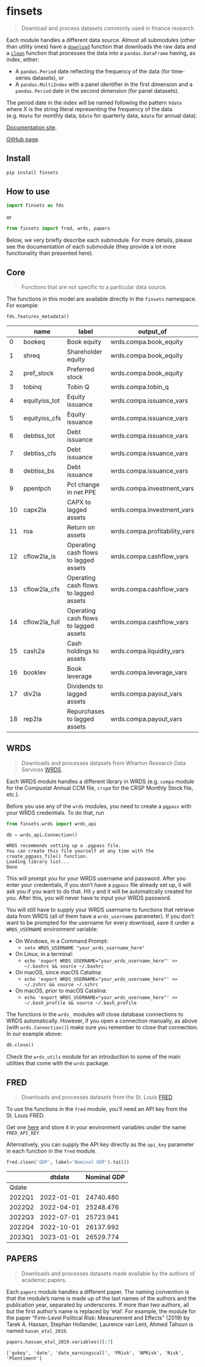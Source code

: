 # finsets

<!-- WARNING: THIS FILE WAS AUTOGENERATED! DO NOT EDIT! -->

> Download and process datasets commonly used in finance research

Each module handles a different data source. Almost all submodules
(other than utility ones) have a
[`download`](https://ionmihai.github.io/finsets/01_wrds/wrds_api.html#download)
function that downloads the raw data and a
[`clean`](https://ionmihai.github.io/finsets/01_wrds/crspm.html#clean)
function that processes the data into a `pandas.DataFrame` having, as
index, either:

- A `pandas.Period` date reflecting the frequency of the data (for
  time-series datasets), or
- A `pandas.MultiIndex` with a panel identifier in the first dimension
  and a `pandas.Period` date in the second dimension (for panel
  datasets).

The period date in the index will be named following the pattern `Xdate`
where X is the string literal representing the frequency of the data
(e.g. `Mdate` for monthly data, `Qdate` for quarterly data, `Adate` for
annual data).

[Documentation site](https://ionmihai.github.io/finsets/).

[GitHub page](https://github.com/ionmihai/finsets).

## Install

``` sh
pip install finsets
```

## How to use

``` python
import finsets as fds
```

or

``` python
from finsets import fred, wrds, papers
```

Below, we very briefly describe each submodule. For more details, please
see the documentation of each submodule (they provide a lot more
functionality than presented here).

## Core

> Functions that are not specific to a particular data source.

The functions in this model are available directly in the `finsets`
namespace. For example:

``` python
fds.features_metadata()
```

<div>


|     | name          | label                                 | output_of                     | inputs                                            | inputs_generated_by |
|-----|---------------|---------------------------------------|-------------------------------|---------------------------------------------------|---------------------|
| 0   | bookeq        | Book equity                           | wrds.compa.book_equity        | at,lt,seq,ceq,txditc,pstk,pstkrv,pstkl,itcb       | wrds.compa.clean    |
| 1   | shreq         | Shareholder equity                    | wrds.compa.book_equity        | at,lt,seq,ceq,txditc,pstk,pstkrv,pstkl,itcb       | wrds.compa.clean    |
| 2   | pref_stock    | Preferred stock                       | wrds.compa.book_equity        | at,lt,seq,ceq,txditc,pstk,pstkrv,pstkl,itcb       | wrds.compa.clean    |
| 3   | tobinq        | Tobin Q                               | wrds.compa.tobin_q            | at,lt,seq,ceq,txditc,pstk,pstkrv,pstkl,itcb,pr... | wrds.compa.clean    |
| 4   | equityiss_tot | Equity issuance                       | wrds.compa.issuance_vars      | at,lt,seq,ceq,txditc,pstk,pstkrv,pstkl,itcb,ss... | wrds.compa.clean    |
| 5   | equityiss_cfs | Equity issuance                       | wrds.compa.issuance_vars      | at,lt,seq,ceq,txditc,pstk,pstkrv,pstkl,itcb,ss... | wrds.compa.clean    |
| 6   | debtiss_tot   | Debt issuance                         | wrds.compa.issuance_vars      | at,lt,seq,ceq,txditc,pstk,pstkrv,pstkl,itcb,ss... | wrds.compa.clean    |
| 7   | debtiss_cfs   | Debt issuance                         | wrds.compa.issuance_vars      | at,lt,seq,ceq,txditc,pstk,pstkrv,pstkl,itcb,ss... | wrds.compa.clean    |
| 8   | debtiss_bs    | Debt issuance                         | wrds.compa.issuance_vars      | at,lt,seq,ceq,txditc,pstk,pstkrv,pstkl,itcb,ss... | wrds.compa.clean    |
| 9   | ppentpch      | Pct change in net PPE                 | wrds.compa.investment_vars    | ppent,capx,at                                     | wrds.compa.clean    |
| 10  | capx2la       | CAPX to lagged assets                 | wrds.compa.investment_vars    | ppent,capx,at                                     | wrds.compa.clean    |
| 11  | roa           | Return on assets                      | wrds.compa.profitability_vars | ib,at                                             | wrds.compa.clean    |
| 12  | cflow2la_is   | Operating cash flows to lagged assets | wrds.compa.cashflow_vars      | dtdate,oancf,ib,dp,at                             | wrds.compa.clean    |
| 13  | cflow2la_cfs  | Operating cash flows to lagged assets | wrds.compa.cashflow_vars      | dtdate,oancf,ib,dp,at                             | wrds.compa.clean    |
| 14  | cflow2la_full | Operating cash flows to lagged assets | wrds.compa.cashflow_vars      | dtdate,oancf,ib,dp,at                             | wrds.compa.clean    |
| 15  | cash2a        | Cash holdings to assets               | wrds.compa.liquidity_vars     | che,at                                            | wrds.compa.clean    |
| 16  | booklev       | Book leverage                         | wrds.compa.leverage_vars      | dltt,dlc,at                                       | wrds.compa.clean    |
| 17  | div2la        | Dividends to lagged assets            | wrds.compa.payout_vars        | dvc,prstkc,at                                     | wrds.compa.clean    |
| 18  | rep2la        | Repurchases to lagged assets          | wrds.compa.payout_vars        | dvc,prstkc,at                                     | wrds.compa.clean    |

</div>

## WRDS

> Downloads and processes datasets from Wharton Research Data Services
> [WRDS](https://wrds-www.wharton.upenn.edu/).

Each WRDS module handles a different library in WRDS (e.g. `compa`
module for the Compustat Annual CCM file, `crspm` for the CRSP Monthly
Stock file, etc.).

Before you use any of the `wrds` modules, you need to create a `pgpass`
with your WRDS credentials. To do that, run

``` python
from finsets.wrds import wrds_api
```

``` python
db = wrds_api.Connection()
```

    WRDS recommends setting up a .pgpass file.
    You can create this file yourself at any time with the create_pgpass_file() function.
    Loading library list...
    Done

This will prompt you for your WRDS username and password. After you
enter your credentials, if you don’t have a `pgpass` file already set
up, it will ask you if you want to do that. Hit `y` and it will be
automatically created for you. After this, you will never have to input
your WRDS password.

You will still have to supply your WRDS username to functions that
retrieve data from WRDS (all of them have a `wrds_username` parameter).
If you don’t want to be prompted for the username for every download,
save it under a `WRDS_USERNAME` environment variable:

- On Windows, in a Command Prompt:
  - `setx WRDS_USERNAME "your_wrds_username_here"`
- On Linux, in a terminal:
  - `echo 'export WRDS_USERNAME="your_wrds_username_here"' >> ~/.bashrc && source ~/.bashrc`
- On macOS, since macOS Catalina:
  - `echo 'export WRDS_USERNAME="your_wrds_username_here"' >> ~/.zshrc && source ~/.szhrc`
- On macOS, prior to macOS Catalina:
  - `echo 'export WRDS_USERNAME="your_wrds_username_here"' >> ~/.bash_profile && source ~/.bash_profile`

The functions in the `wrds_` modules will close database connections to
WRDS automatically. However, if you open a connection manually, as above
(with `wrds.Connection()`) make sure you remember to close that
connection. In our example above:

``` python
db.close()
```

Check the `wrds_utils` module for an introduction to some of the main
utilities that come with the `wrds` package.

## FRED

> Downloads and processes datasets from the St. Louis
> [FRED](https://fred.stlouisfed.org/).

To use the functions in the `fred` module, you’ll need an API key from
the St. Louis FRED.

Get one [here](https://fred.stlouisfed.org/docs/api/api_key.html) and
store it in your environment variables under the name `FRED_API_KEY`

Alternatively, you can supply the API key directly as the `api_key`
parameter in each function in the `fred` module.

``` python
fred.clean('GDP', label='Nominal GDP').tail()
```

<div>


|        | dtdate     | Nominal GDP |
|--------|------------|-------------|
| Qdate  |            |             |
| 2022Q1 | 2022-01-01 | 24740.480   |
| 2022Q2 | 2022-04-01 | 25248.476   |
| 2022Q3 | 2022-07-01 | 25723.941   |
| 2022Q4 | 2022-10-01 | 26137.992   |
| 2023Q1 | 2023-01-01 | 26529.774   |

</div>

## PAPERS

> Downloads and processes datasets made available by the authors of
> academic papers.

Each `papers` module handles a different paper. The naming convention is
that the module’s name is made up of the last names of the authors and
the publication year, separated by underscores. If more than two
authors, all but the first author’s name is replaced by ‘etal’. For
example, the module for the paper “Firm-Level Political Risk:
Measurement and Effects” (2019) by Tarek A. Hassan, Stephan Hollander,
Laurence van Lent, Ahmed Tahoun is named `hasan_etal_2019`.

``` python
papers.hassan_etal_2019.variables()[:7]
```

    ['gvkey', 'date', 'date_earningscall', 'PRisk', 'NPRisk', 'Risk', 'PSentiment']

